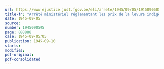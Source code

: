 ```yaml
---
url: https://www.ejustice.just.fgov.be/eli/arrete/1945/09/05/1945090505/justel
title-fr: "Arrêté ministériel réglementant les prix de la levure indigène de panification et des drêches humides de brasserie et de distillerie"
date: 1945-09-05
source:
number: 1945090505
page: 888888
case: 1945-09-05/05
publication: 1945-09-10
starts:
modifies:
pdf-original:
pdf-consolidated:
---
```


